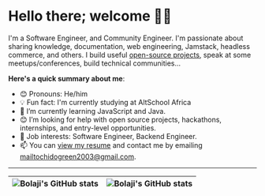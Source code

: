 # Hello there; welcome 👋🏾


I'm a Software Engineer, and Community Engineer. I'm passionate about sharing knowledge, documentation, web engineering, Jamstack, headless commerce, and others. I build useful [open-source projects](https://github.com/HeisGreen), speak at some meetups/conferences, build technical communities...

**Here's a quick summary about me**:

- 😊 Pronouns: He/him
- 💡 Fun fact: I'm currently studying at AltSchool Africa
- 🌱 I’m currently learning JavaScript and Java.
- 😊 I’m looking for help with open source projects, hackathons, internships, and entry-level opportunities.
- 💼 Job interests: Software Engineer, Backend Engineer.
- 📫 You can [view my resume](#) and contact me by emailing mailtochidogreen2003@gmail.com.

---

| <img align="center" src="https://github-readme-stats.vercel.app/api?username=bolajiayodeji&show_icons=true&include_all_commits=true&hide_border=true" alt="Bolaji's GitHub stats" /> | <img align="center" src="https://github-readme-stats.vercel.app/api/top-langs/?username=bolajiayodeji&langs_count=8&layout=compact&hide_border=true" alt="Bolaji's GitHub stats" /> |
| ------------- | ------------- |
